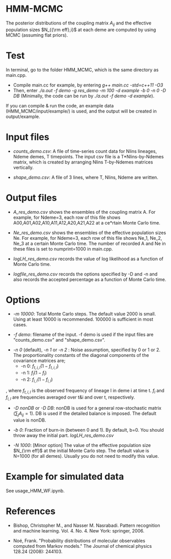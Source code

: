 # HMM-MCMC

The posterior distributions of the coupling matrix $A_{ij}$ and the effective population sizes $N_{{\rm eff},i}$ at each deme are computed by using MCMC (assuming 
flat priors).


# Test
In terminal, go to the folder HMM_MCMC, which is the same directory as main.cpp.
- Compile main.cc for example, by entering *g++  main.cc -std=c++11 -O3*
- Then, enter *./a.out -f demo -g res_demo -m 100 -d example -b 0 -n 0 -D DB*
(Minimally, the code can be run by *./a.out -f demo  -d example*).

If you can compile & run the code, an example data (HMM_MCMC/input/example/) is used, and the output will be created in output/example.

# Input files

- *counts_demo.csv*:
    A file of time-series count data for Nlins lineages, Ndeme demes, T timepoints. The input csv file is a T*Nlins-by-Ndemes matrix, which is created by arranging Nlins T-by-Ndemes matrices vertically.

- *shape_demo.csv*:
    A file of 3 lines, where T, Nlins, Ndeme are written.

# Output files
- *A_res_demo.csv* shows the ensembles of the coupling matrix A. For example, for Ndeme=3, each row of this file shows A00,A01,A02,A10,A11,A12,A20,A21,A22 at a ce*rtain Monte Carlo time. 
- *Ne_res_demo.csv* shows the ensembles of the effective population sizes Ne. For example, for Ndeme=3, each row of this file shows Ne_1, Ne_2, Ne_3 at a certain Monte Carlo time.
The number of recorded A and Ne in these files is set to numprint=1000 in main.cpp. 

- *logLH_res_demo.csv* records the value of log likelihood as a function of Monte Carlo time.
- *logfile_res_demo.csv* records the options specified by -D and -n and also records the accepted percentage as a function of Monte Carlo time.


# Options 
- *-m 10000*: Total Monte Carlo steps. The default value 2000 is small. Using at least 10000 is recommended. 100000 is sufficient in most cases.  

- *-f demo*: filename of the input. -f demo is used if the input files are "counts_demo.csv" and "shape_demo.csv".

<!-- - *-g res_demo*: filename of the output. If -g demo is used, A_demo.csv and Ne_demo.csv are created. The default value is 'inferred'. -->

<!-- - *-d dir*: The name of the folder that contains the input files. The output files are crated in output/dir/. -->

- *-n 0* (default), *-n 1* or *-n 2* : Noise assumption, specified by 0 or 1 or 2. The proportionality constants of the diagonal components of the covariance matrices are;
    - -n 0: $f_{t,i,l}(1-f_{t,i,l})$
    - -n 1: $f_l(1-f_l)$
    -  -n 2: $f_{i,l}(1-f_{i,l})$

, where $f_{t,i,l}$ is the observed frequency of lineage l in deme i  at time t. $f_l$ and $f_{i,l}$ are frequencies averaged over t&i and over t, respectively. 


- *-D nonDB* or *-D DB*: nonDB is used for  a general row-stochastic matrix ($\sum_j A_{ij} =1$). DB is used if the detailed balance is imposed. The default value is nonDB.

- *-b 0*: Fraction of burn-in (between 0 and 1). By default, b=0. You should throw away the initial part. *logLH_res_demo.csv* 


-  *-N 1000*: [Minor option] The value of the effective population size $N_{\rm eff}$ at the initial Monte Carlo step. The default value is N=1000 (for all demes). Usually you do not need to modify this value. 


# Example for simulated data
See usage_HMM_WF.ipynb.


# References
- Bishop, Christopher M., and Nasser M. Nasrabadi. Pattern recognition and machine learning. Vol. 4. No. 4. New York: springer, 2006.

- Noé, Frank. "Probability distributions of molecular observables computed from Markov models." The Journal of chemical physics 128.24 (2008): 244103.